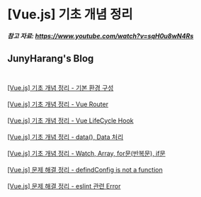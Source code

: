 # [Vue.js] 기초 개념 정리

##### 참고 자료: https://www.youtube.com/watch?v=sqH0u8wN4Rs

JunyHarang's Blog<br><br>
---

[\[Vue.js\] 기초 개념 정리 - 기본 환경 구성](https://junyharang.tistory.com/202)<br><br>
[\[Vue.js\] 기초 개념 정리 - Vue Router](https://junyharang.tistory.com/203)<br><br>
[\[Vue.js\] 기초 개념 정리 - Vue LifeCycle Hook](https://junyharang.tistory.com/204)<br><br>
[\[Vue.js\] 기초 개념 정리 - data(), Data 처리](https://junyharang.tistory.com/205)<br><br>
[\[Vue.js\] 기초 개념 정리 - Watch, Array, for문(반복문), if문](https://junyharang.tistory.com/206)<br><br>
[\[Vue.js\] 문제 해결 정리 - defindConfig is not a function](https://junyharang.tistory.com/207)<br><br>
[\[Vue.js\] 문제 해결 정리 - eslint 관련 Error](https://junyharang.tistory.com/208)<br><br>
